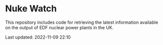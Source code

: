 # Nuke Watch

This repository includes code for retrieving the latest information available on the output of EDF nuclear power plants in the UK.

Last updated: 2022-11-09 22:10
